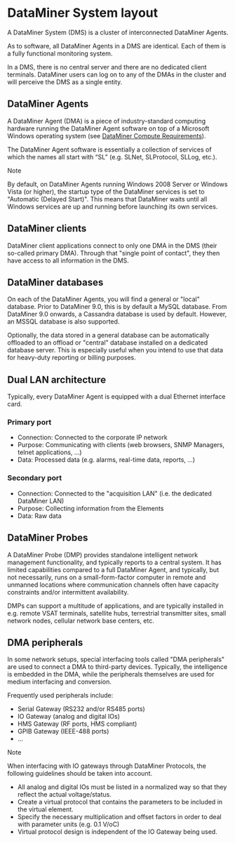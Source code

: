 # DataMiner System layout

A DataMiner System (DMS) is a cluster of interconnected DataMiner Agents.

As to software, all DataMiner Agents in a DMS are identical. Each of them is a fully functional monitoring system.

In a DMS, there is no central server and there are no dedicated client terminals. DataMiner users can log on to any of the DMAs in the cluster and will perceive the DMS as a single entity.

## DataMiner Agents

A DataMiner Agent (DMA) is a piece of industry-standard computing hardware running the DataMiner Agent software on top of a Microsoft Windows operating system (see [DataMiner Compute Requirements](https://community.dataminer.services/dataminer-compute-requirements/)).

The DataMiner Agent software is essentially a collection of services of which the names all start with “SL” (e.g. SLNet, SLProtocol, SLLog, etc.).

> [!NOTE]
> By default, on DataMiner Agents running Windows 2008 Server or Windows Vista (or higher), the startup type of the DataMiner services is set to "Automatic (Delayed Start)". This means that DataMiner waits until all Windows services are up and running before launching its own services.

## DataMiner clients

DataMiner client applications connect to only one DMA in the DMS (their so-called primary DMA). Through that "single point of contact", they then have access to all information in the DMS.

## DataMiner databases

On each of the DataMiner Agents, you will find a general or "local" database. Prior to DataMiner 9.0, this is by default a MySQL database. From DataMiner 9.0 onwards, a Cassandra database is used by default. However, an MSSQL database is also supported.

Optionally, the data stored in a general database can be automatically offloaded to an offload or "central" database installed on a dedicated database server. This is especially useful when you intend to use that data for heavy-duty reporting or billing purposes.

## Dual LAN architecture

Typically, every DataMiner Agent is equipped with a dual Ethernet interface card.

### Primary port

- Connection: Connected to the corporate IP network
- Purpose: Communicating with clients (web browsers, SNMP Managers, telnet applications, ...)
- Data: Processed data (e.g. alarms, real-time data, reports, ...)

### Secondary port

- Connection: Connected to the "acquisition LAN" (i.e. the dedicated DataMiner LAN)
- Purpose: Collecting information from the Elements
- Data: Raw data

## DataMiner Probes

A DataMiner Probe (DMP) provides standalone intelligent network management functionality, and typically reports to a central system. It has limited capabilities compared to a full DataMiner Agent, and typically, but not necessarily, runs on a small-form-factor computer in remote and unmanned locations where communication channels often have capacity constraints and/or intermittent availability.

DMPs can support a multitude of applications, and are typically installed in e.g. remote VSAT terminals, satellite hubs, terrestrial transmitter sites, small network nodes, cellular network base centers, etc.

## DMA peripherals

In some network setups, special interfacing tools called "DMA peripherals" are used to connect a DMA to third-party devices. Typically, the intelligence is embedded in the DMA, while the peripherals themselves are used for medium interfacing and conversion.

Frequently used peripherals include:

- Serial Gateway (RS232 and/or RS485 ports)
- IO Gateway (analog and digital IOs)
- HMS Gateway (RF ports, HMS compliant)
- GPIB Gateway (IEEE-488 ports)
- ...

> [!NOTE]
> When interfacing with IO gateways through DataMiner Protocols, the following guidelines should be taken into account.
> - All analog and digital IOs must be listed in a normalized way so that they reflect the actual voltage/status.
> - Create a virtual protocol that contains the parameters to be included in the virtual element.
> - Specify the necessary multiplication and offset factors in order to deal with parameter units (e.g. 0.1 V/oC)
> - Virtual protocol design is independent of the IO Gateway being used.

